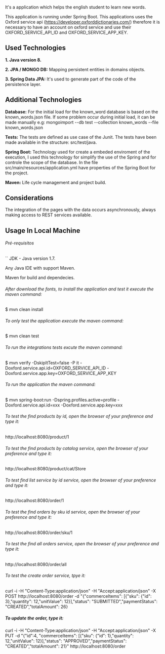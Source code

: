 It's a application which helps the english student to learn new words.

This application is running under Spring Boot.
This applications uses the Oxford service api (https://developer.oxforddictionaries.com/) therefore it is necessary to have an account on oxford service and use their OXFORD_SERVICE_API_ID and OXFORD_SERVICE_APP_KEY. 


## Used Technologies

**1. Java version 8.**

**2. JPA / MONGO DB:** Mapping persistent entities in domains objects.

**3. Spring Data JPA:** It's used to generate part of the code of the persistence layer.

## Additional Technologies

**Database:** For the initial load for the known_word database is based on the known_words.json file. If some problem occur during initial load, it can be made manually e.g: mongoimport --db test --collection known_words --file known_words.json

**Tests:** The tests are defined as use case of the Junit. The tests have been made available in the structure: src/test/java.

**Spring Boot:** Technology used for create a embeded enviroment of the execution, I used this technology for simplify the use of the Spring and for controle the scope of the database. In the file src/main/resources/application.yml have properties of the Spring Boot for the project.

**Maven:** Life cycle management and project build.

## Considerations

The integration of the pages with the data occurs asynchronously, always making access to REST services available.

## Usage In Local Machine

###### Pré-requisitos
``
JDK - Java version 1.7.

Any Java IDE with support Maven.

Maven for build and dependecies.


###### After download the fonts, to install the application and test it execute the maven command:
$ mvn clean install

###### To only test the application execute the maven command:
$ mvn clean test

###### To run the integrations tests excute the maven command:
$ mvn verify -DskipItTest=false  -P it -Doxford.service.api.id=OXFORD_SERVICE_API_ID -Doxford.service.app.key=OXFORD_SERVICE_APP_KEY

###### To run the application the maven command:
$ mvn spring-boot:run -Dspring.profiles.active=profile -Doxford.service.api.id=xxx -Doxford.service.app.key=xxx

###### To test the find products by id, open the browser of your preference and type it:
http://localhost:8080/product/1

###### To test the find products by catalog service, open the browser of your preference and type it:
http://localhost:8080/product/cat/Store

###### To test find list service by id service, open the browser of your preference and type it:
http://localhost:8080/order/1

###### To test the find orders by sku id service, open the browser of your preference and type it:
http://localhost:8080/order/sku/1

###### To test the find all orders service, open the browser of your preference and type it:
http://localhost:8080/order/all

###### To test the create order service, tpye it:
curl -i -H "Content-Type:application/json" -H "Accept:application/json" -X POST http://localhost:8080/order -d "{\"commerceItems\": [{\"sku\": {\"id\": 3},\"quantity\": 12,\"unitValue\": 12}],\"status\": \"SUBMITTED\",\"paymentStatus\": \"CREATED\",\"totalAmount\": 26}

##### To update the order, type it:
curl -i -H "Content-Type:application/json" -H "Accept:application/json" -X PUT -d "{\"id\":4, \"commerceItems\": [{\"sku\": {\"id\": 1},\"quantity\": 12,\"unitValue\": 12}],\"status\": \"APPROVED\",\"paymentStatus\": \"CREATED\",\"totalAmount\": 21}" http://localhost:8080/order